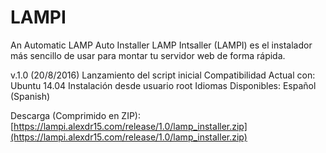 # LAMPI
An Automatic LAMP Auto Installer
LAMP Intsaller (LAMPI) es el instalador más sencillo de usar para montar tu servidor web de forma rápida.

v.1.0 (20/8/2016)
Lanzamiento del script inicial
Compatibilidad Actual con: Ubuntu 14.04
Instalación desde usuario root
Idiomas Disponibles: Español (Spanish)

Descarga (Comprimido en ZIP): [https://lampi.alexdr15.com/release/1.0/lamp_installer.zip](https://lampi.alexdr15.com/release/1.0/lamp_installer.zip)
